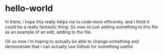 # hello-world

hi there, i hope this really helps me to code more efficently, and i think it could be a really fantastic thing.
So now im just adding something to this file as an example of an edit, adding to the file.

Ok so now i'm hoping to actually be able to change something and demonstrate that i can actually use Github for something useful.
